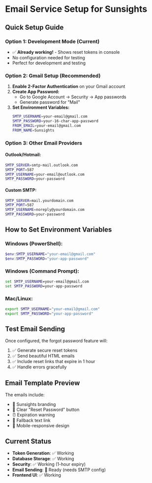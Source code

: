 # Email Service Setup for Sunsights

## Quick Setup Guide

### Option 1: Development Mode (Current)
- ✅ **Already working!** - Shows reset tokens in console
- No configuration needed for testing
- Perfect for development and testing

### Option 2: Gmail Setup (Recommended)

1. **Enable 2-Factor Authentication** on your Gmail account
2. **Create App Password:**
   - Go to Google Account → Security → App passwords
   - Generate password for "Mail"
3. **Set Environment Variables:**
   ```bash
   SMTP_USERNAME=your-email@gmail.com
   SMTP_PASSWORD=your-16-char-app-password
   FROM_EMAIL=your-email@gmail.com
   FROM_NAME=Sunsights
   ```

### Option 3: Other Email Providers

#### Outlook/Hotmail:
```bash
SMTP_SERVER=smtp-mail.outlook.com
SMTP_PORT=587
SMTP_USERNAME=your-email@outlook.com
SMTP_PASSWORD=your-password
```

#### Custom SMTP:
```bash
SMTP_SERVER=mail.yourdomain.com
SMTP_PORT=587
SMTP_USERNAME=noreply@yourdomain.com
SMTP_PASSWORD=your-password
```

## How to Set Environment Variables

### Windows (PowerShell):
```powershell
$env:SMTP_USERNAME="your-email@gmail.com"
$env:SMTP_PASSWORD="your-app-password"
```

### Windows (Command Prompt):
```cmd
set SMTP_USERNAME=your-email@gmail.com
set SMTP_PASSWORD=your-app-password
```

### Mac/Linux:
```bash
export SMTP_USERNAME="your-email@gmail.com"
export SMTP_PASSWORD="your-app-password"
```

## Test Email Sending

Once configured, the forgot password feature will:
1. ✅ Generate secure reset tokens
2. ✅ Send beautiful HTML emails
3. ✅ Include reset links that expire in 1 hour
4. ✅ Handle errors gracefully

## Email Template Preview

The emails include:
- 🌅 Sunsights branding
- 🔘 Clear "Reset Password" button
- ⏰ Expiration warning
- 🔗 Fallback text link
- 📱 Mobile-responsive design

## Current Status

- **Token Generation**: ✅ Working
- **Database Storage**: ✅ Working  
- **Security**: ✅ Working (1-hour expiry)
- **Email Sending**: 🔧 Ready (needs SMTP config)
- **Frontend UI**: ✅ Working 